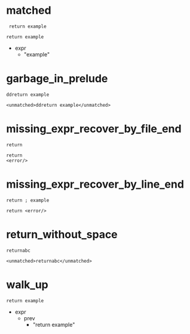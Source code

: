 # matched

```dexscript
 return example
```

```dexscript
return example
```

* expr
    * "example"

# garbage_in_prelude

```dexscript
ddreturn example
```

```dexscript
<unmatched>ddreturn example</unmatched>
```

# missing_expr_recover_by_file_end

```dexscript
return

```

```dexscript
return
<error/>
```

# missing_expr_recover_by_line_end

```dexscript
return ; example
```

```dexscript
return <error/>
```

# return_without_space

```dexscript
returnabc
```

```dexscript
<unmatched>returnabc</unmatched>
```

# walk_up

```dexscript
return example
```

* expr
    * prev
        * "return example"





